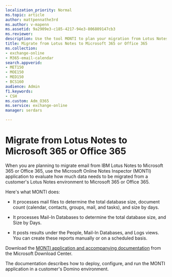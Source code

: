 ```yaml
---
localization_priority: Normal
ms.topic: article
author: mattpennathe3rd
ms.author: v-mapenn
ms.assetid: 9a2909e3-c185-4217-94e3-806809147cb3
ms.reviewer: 
description: Use the tool MONTI to plan your migration from Lotus Notes to Microsoft 365 or Office 365.
title: Migrate from Lotus Notes to Microsoft 365 or Office 365
ms.collection: 
- exchange-online
- M365-email-calendar
search.appverid:
- MET150
- MOE150
- MED150
- BCS160
audience: Admin
f1.keywords:
- CSH
ms.custom: Adm_O365
ms.service: exchange-online
manager: serdars

---
```


# Migrate from Lotus Notes to Microsoft 365 or Office 365

When you are planning to migrate email from IBM Lotus Notes to Microsoft 365 or Office 365, use the Microsoft Online Notes Inspector (MONTI) application to evaluate how much data needs to be migrated from a customer's Lotus Notes environment to Microsoft 365 or Office 365.

Here's what MONTI does:

- It processes mail files to determine the total database size, document count (calendar, contacts, groups, mail, and tasks), and size by days.

- It processes Mail-In Databases to determine the total database size, and Size by Days.

- It posts results under the People, Mail-In Databases, and Logs views. You can create these reports manually or on a scheduled basis.

Download the [MONTI application and accompanying documentation](https://www.microsoft.com/download/details.aspx?id=29567) from the Microsoft Download Center.

The documentation describes how to deploy, configure, and run the MONTI application in a customer's Domino environment.
